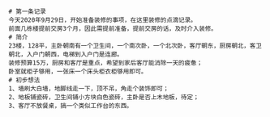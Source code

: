     # 第一条记录
    今天2020年9月29日，开始准备装修的事项，在这里装修的点滴记录。
    前面几栋楼提前交房3个月，因此需提前准备，提前交房的话，及时介入装修。
    # 简介
    23楼，128平，主卧朝南有一个卫生间，一个南次卧，一个北次卧，客厅朝东，厨房朝北，客卫朝北，入户门朝西，电梯到入户门是连廊。
    装修预算15万，厨房和客厅是重点，希望到家后客厅能消除一天的疲惫；
    卧室就柜子够用，一张床一个床头柜衣柜够用即可。
    # 初步想法
    1、墙刷大白墙，地脚线走一下，顶不吊，角走个装饰即可；
    2、地板铺瓷砖，卫生间铺小方块白色瓷砖，主卧是否上木地板，待定；
    3、客厅不放餐桌，搞一个类似工作台的东西。

